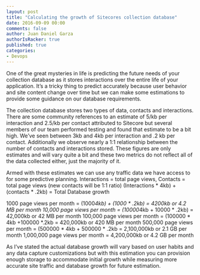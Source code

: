 ```yaml
---
layout: post
title: "Calculating the growth of Sitecores collection database"
date: 2016-09-09 00:00
comments: false
author: Juan Daniel Garza
authorIsRacker: true
published: true
categories:
- Devops
---
```



One of the great mysteries in life is predicting the future needs of your collection database as it stores interactions over the entire life of your application. It’s a tricky thing to predict accurately because user behavior and site content change over time but we can make some estimations to provide some guidance on our database requirements.

<!-- more -->

The collection database stores two types of data, contacts and interactions. There are some community references to an estimate of 5/kb per interaction and 2.5/kb per contact attributed to Sitecore but several members of our team performed testing and found that estimate to be a bit high. We’ve seen between 3kb and 4kb per interaction and .2 kb per contact. Additionally we observe nearly a 1:1 relationship between the number of contacts and interactions stored. These figures are only estimates and will vary quite a bit and these two metrics do not reflect all of the data collected either, just the majority of it.

Armed with these estimates we can use any traffic data we have access to for some predictive planning. 
Interactions = total page views, Contacts = total page views (new contacts will be 1:1 ratio)
(Interactions * 4kb) + (contacts * .2kb) = Total Database growth 

1000 page views per month = (1000*4kb) + (1000 * .2kb) = 4200kb or 4.2 MB per month
10,000 page views per month = (10000*4kb + 10000 * .2kb) = 42,000kb or 42 MB per month
100,000 page views per month = (100000 * 4kb +100000 *.2kb = 420,000kb or 420 MB per month
500,000 page views per month = (500000 * 4kb + 500000 * .2kb = 2,100,000kb or 2.1 GB per month
1,000,000 page views per month = 4,200,000kb or 4.2 GB per month

As I’ve stated the actual database growth will vary based on user habits and any data capture customizations but with this estimation you can provision enough storage to accommodate initial growth while measuring more accurate site traffic and database growth for future estimation. 
